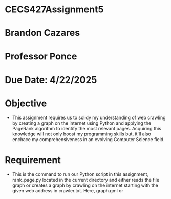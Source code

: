 # CECS427Assignment5
# Brandon Cazares 
# Professor Ponce 
# Due Date: 4/22/2025
# Objective 
- This assignment requires us to solidy my understanding of web crawling by creating a graph on the internet using Python and applying the PageRank algorithm to identify the most relevant pages. Acquiring this knowledge will not only boost my programming skills but, it'll also enchace my comprehensiveness in an evolving Computer Science field.
# Requirement 
- This is the command to run our Python script in this assignment, rank_page.py located in the current directory and either reads the file graph or creates a graph by crawling on the internet starting with the given web address in crawler.txt. Here, graph.gml or 
